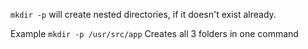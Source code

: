 `mkdir -p` will create nested directories, if it doesn't exist already.

Example
`mkdir -p /usr/src/app`
Creates all 3 folders in one command
